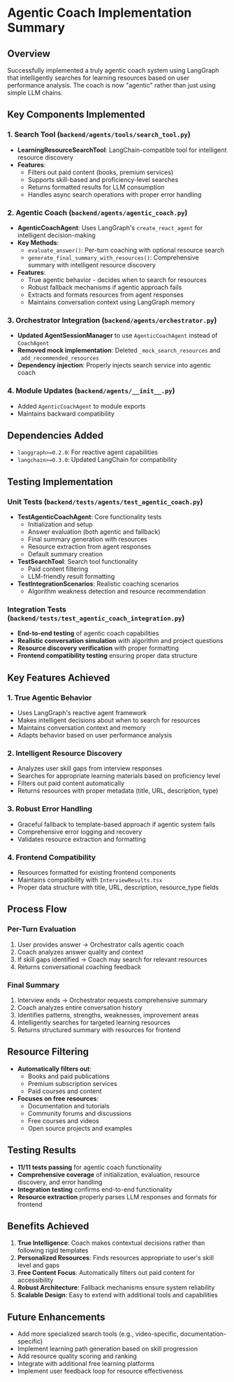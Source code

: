 # Agentic Coach Implementation Summary

## Overview
Successfully implemented a truly agentic coach system using LangGraph that intelligently searches for learning resources based on user performance analysis. The coach is now "agentic" rather than just using simple LLM chains.

## Key Components Implemented

### 1. Search Tool (`backend/agents/tools/search_tool.py`)
- **LearningResourceSearchTool**: LangChain-compatible tool for intelligent resource discovery
- **Features**:
  - Filters out paid content (books, premium services)
  - Supports skill-based and proficiency-level searches
  - Returns formatted results for LLM consumption
  - Handles async search operations with proper error handling

### 2. Agentic Coach (`backend/agents/agentic_coach.py`)
- **AgenticCoachAgent**: Uses LangGraph's `create_react_agent` for intelligent decision-making
- **Key Methods**:
  - `evaluate_answer()`: Per-turn coaching with optional resource search
  - `generate_final_summary_with_resources()`: Comprehensive summary with intelligent resource discovery
- **Features**:
  - True agentic behavior - decides when to search for resources
  - Robust fallback mechanisms if agentic approach fails
  - Extracts and formats resources from agent responses
  - Maintains conversation context using LangGraph memory

### 3. Orchestrator Integration (`backend/agents/orchestrator.py`)
- **Updated AgentSessionManager** to use `AgenticCoachAgent` instead of `CoachAgent`
- **Removed mock implementation**: Deleted `_mock_search_resources` and `_add_recommended_resources`
- **Dependency injection**: Properly injects search service into agentic coach

### 4. Module Updates (`backend/agents/__init__.py`)
- Added `AgenticCoachAgent` to module exports
- Maintains backward compatibility

## Dependencies Added
- `langgraph>=0.2.0`: For reactive agent capabilities
- `langchain>=0.3.0`: Updated LangChain for compatibility

## Testing Implementation

### Unit Tests (`backend/tests/agents/test_agentic_coach.py`)
- **TestAgenticCoachAgent**: Core functionality tests
  - Initialization and setup
  - Answer evaluation (both agentic and fallback)
  - Final summary generation with resources
  - Resource extraction from agent responses
  - Default summary creation
- **TestSearchTool**: Search tool functionality
  - Paid content filtering
  - LLM-friendly result formatting
- **TestIntegrationScenarios**: Realistic coaching scenarios
  - Algorithm weakness detection and resource recommendation

### Integration Tests (`backend/tests/test_agentic_coach_integration.py`)
- **End-to-end testing** of agentic coach capabilities
- **Realistic conversation simulation** with algorithm and project questions
- **Resource discovery verification** with proper formatting
- **Frontend compatibility testing** ensuring proper data structure

## Key Features Achieved

### 1. True Agentic Behavior
- Uses LangGraph's reactive agent framework
- Makes intelligent decisions about when to search for resources
- Maintains conversation context and memory
- Adapts behavior based on user performance analysis

### 2. Intelligent Resource Discovery
- Analyzes user skill gaps from interview responses
- Searches for appropriate learning materials based on proficiency level
- Filters out paid content automatically
- Returns resources with proper metadata (title, URL, description, type)

### 3. Robust Error Handling
- Graceful fallback to template-based approach if agentic system fails
- Comprehensive error logging and recovery
- Validates resource extraction and formatting

### 4. Frontend Compatibility
- Resources formatted for existing frontend components
- Maintains compatibility with `InterviewResults.tsx`
- Proper data structure with title, URL, description, resource_type fields

## Process Flow

### Per-Turn Evaluation
1. User provides answer → Orchestrator calls agentic coach
2. Coach analyzes answer quality and context
3. If skill gaps identified → Coach may search for relevant resources
4. Returns conversational coaching feedback

### Final Summary
1. Interview ends → Orchestrator requests comprehensive summary
2. Coach analyzes entire conversation history
3. Identifies patterns, strengths, weaknesses, improvement areas
4. Intelligently searches for targeted learning resources
5. Returns structured summary with resources for frontend

## Resource Filtering
- **Automatically filters out**:
  - Books and paid publications
  - Premium subscription services
  - Paid courses and content
- **Focuses on free resources**:
  - Documentation and tutorials
  - Community forums and discussions
  - Free courses and videos
  - Open source projects and examples

## Testing Results
- **11/11 tests passing** for agentic coach functionality
- **Comprehensive coverage** of initialization, evaluation, resource discovery, and error handling
- **Integration testing** confirms end-to-end functionality
- **Resource extraction** properly parses LLM responses and formats for frontend

## Benefits Achieved
1. **True Intelligence**: Coach makes contextual decisions rather than following rigid templates
2. **Personalized Resources**: Finds resources appropriate to user's skill level and gaps
3. **Free Content Focus**: Automatically filters out paid content for accessibility
4. **Robust Architecture**: Fallback mechanisms ensure system reliability
5. **Scalable Design**: Easy to extend with additional tools and capabilities

## Future Enhancements
- Add more specialized search tools (e.g., video-specific, documentation-specific)
- Implement learning path generation based on skill progression
- Add resource quality scoring and ranking
- Integrate with additional free learning platforms
- Implement user feedback loop for resource effectiveness 